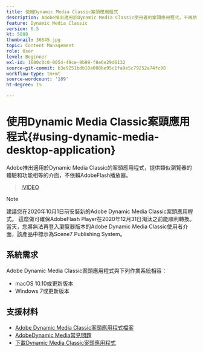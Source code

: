 ```yaml
---
title: 使用Dynamic Media Classic案頭應用程式
description: Adobe推出適用於Dynamic Media Classic使用者的案頭應用程式，不再依賴瀏覽器中的AdobeFlash技術。
feature: Dynamic Media Classic
version: 6.5
kt: 5808
thumbnail: 36645.jpg
topic: Content Management
role: User
level: Beginner
exl-id: 1600c0c0-0054-49ce-9b99-f8e6e29d6132
source-git-commit: b3e9251bdb18a008be95c1fa9e5c79252a74fc98
workflow-type: tm+mt
source-wordcount: '189'
ht-degree: 1%

---
```


# 使用Dynamic Media Classic案頭應用程式{#using-dynamic-media-desktop-application}

Adobe推出適用於Dynamic Media Classic的案頭應用程式，提供類似瀏覽器的體驗和功能相等的介面，不依賴AdobeFlash播放器。

>[!VIDEO](https://video.tv.adobe.com/v/36645?quality=12&learn=on)

>[!NOTE]
>
> 建議您在2020年10月1日前安裝新的Adobe Dynamic Media Classic案頭應用程式。 這麼做可確保AdobeFlash Player在2020年12月31日淘汰之前能順利轉換。 當天，您將無法再登入瀏覽器版本的Adobe Dynamic Media Classic使用者介面，該產品中標示為Scene7 Publishing System。

## 系統需求

Adobe Dynamic Media Classic案頭應用程式與下列作業系統相容：

* macOS 10.10或更新版本
* Windows 7或更新版本

## 支援材料

* [Adobe Dynamic Media Classic案頭應用程式檔案](https://experienceleague.adobe.com/docs/dynamic-media-classic/using/intro/dynamic-media-classic-desktop-app.html)
* [AdobeDynamic Media常見問題](https://experienceleague.adobe.com/docs/dynamic-media-classic/using/new-ui-2020.html)
* [下載Dynamic Media Classic案頭應用程式](https://experienceleague.adobe.com/docs/dynamic-media-classic/using/new-ui-2020.html)

